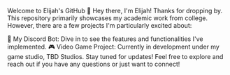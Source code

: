 Welcome to Elijah's GitHub 👋
Hey there, I'm Elijah! Thanks for dropping by. This repository primarily showcases my academic work from college. However, there are a few projects I'm particularly excited about:

🤖 My Discord Bot: Dive in to see the features and functionalities I've implemented.
🎮 Video Game Project: Currently in development under my game studio, TBD Studios. Stay tuned for updates!
Feel free to explore and reach out if you have any questions or just want to connect!

